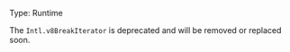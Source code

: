 
Type: Runtime

The `Intl.v8BreakIterator` is deprecated and will be removed or replaced soon.

<a id="DEP0018"></a>

